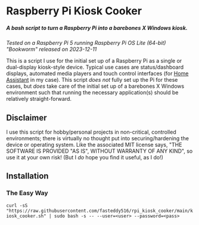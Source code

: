 # Raspberry Pi Kiosk Cooker
##### A bash script to turn a Raspberry Pi into a barebones X Windows kiosk.  

_Tested on a Raspberry Pi 5 running Raspberry Pi OS Lite (64-bit) "Bookworm" released on 2023-12-11_

This is a script I use for the initial set up of a Raspberry Pi as a single or dual-display kiosk-style device.  Typical use cases are status/dashboard displays, automated media players and touch control interfaces (for [Home Assistant](https://www.home-assistant.io/) in my case).  This script _does not_ fully set up the Pi for these cases, but  _does_ take care of the initial set up of a barebones X Windows environment such that running the necessary application(s) should be relatively straight-forward.

## Disclaimer
I use this script for hobby/personal projects in non-critical, controlled environments; there is virtually no thought put into securing/hardening the device or operating system.  Like the associated MIT license says, "THE SOFTWARE IS PROVIDED "AS IS", WITHOUT WARRANTY OF ANY KIND", so use it at your own risk! (But I *do* hope you find it useful, as I do!)

## Installation
### The Easy Way
`curl -sS "https://raw.githubusercontent.com/fasteddy516/rpi_kiosk_cooker/main/kiosk_cooker.sh" | sudo bash -s -- --user=<user> --password=<pass>`
